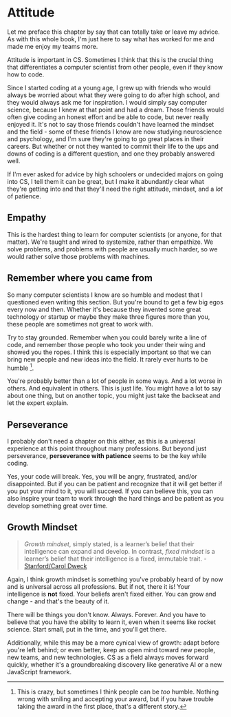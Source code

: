 # Attitude

Let me preface this chapter by say that can totally take or leave my advice.
As with this whole book, I'm just here to say what has worked for me and made
me enjoy my teams more.

Attitude is important in CS. Sometimes I think that this is the crucial thing
that differentiates a computer scientist from other people, even if they know
how to code.

Since I started coding at a young age, I grew up with friends who would always
be worried about what they were going to do after high school, and they would always
ask me for inspiration. I would simply say computer science, because I knew at that
point and had a dream. Those friends would often give coding an honest effort and
be able to code, but never really enjoyed it. It's not to say those 
friends couldn't have learned the mindset and the field - some of these friends
I know are now studying neuroscience and psychology, and I'm sure they're going to go great
places in their careers. But whether or not they wanted to commit their life to the
ups and downs of coding is a different question, and one they probably answered well. 

If I'm ever asked for advice by high schoolers or undecided majors on
going into CS, I tell them it can be great, but I make it abundantly clear what 
they're getting into and that they'll need the right attitude, mindset, and a *lot* of patience.

## Empathy

This is the hardest thing to learn for computer scientists (or anyone, for that matter).
We're taught and wired to systemize, rather than empathize. We solve problems, and
problems with people are usually much harder, so we would rather solve those problems
with machines.

<!-- Empathy Over Genius: Engineers are better at “systemizing” than empathizing, and this is inherently learned., but you can practice -->

## Remember where you came from

So many computer scientists I know are so humble and modest that I questioned even
writing this section. But you're bound to get a few big egos every now and then.
Whether it's because they invented some great technology or startup or maybe they
make three figures more than you, these people are sometimes not great to work with.

Try to stay grounded. Remember when you could barely write a line of code, and remember
those people who took you under their wing and showed you the ropes. I think this is
especially important so that we can bring new people and new ideas into the field. It
rarely ever hurts to be humble [^ref1].

You're probably better than a lot of people in some ways. And a lot worse in others.
And equivalent in others. This is just life. You might have a lot to say about one
thing, but on another topic, you might just take the backseat and let the expert explain.

## Perseverance

I probably don't need a chapter on this either, as this is a universal experience
at this point throughout many professions. But beyond just perseverance, **perseverance
with patience** seems to be the key while coding.

Yes, your code will break. Yes, you will be angry, frustrated, and/or disappointed. But
if you can be patient and recognize that it will get better if you put your mind to it,
you will succeed. If you can believe this, you can also inspire your team to work
through the hard things and be patient as you develop something great over time. 

## Growth Mindset

> *Growth mindset*, simply stated, is a learner’s belief that their intelligence can expand and develop.
In contrast, *fixed mindset* is a learner’s belief that their intelligence is a fixed, immutable trait.
\- [Stanford/Carol Dweck](https://teachingcommons.stanford.edu/teaching-guides/foundations-course-design/learning-activities/growth-mindset-and-enhanced-learning#:~:text=Growth%20mindset%2C%20simply%20stated%2C%20is,is%20a%20fixed%2C%20immutable%20trait.)

Again, I think growth mindset is something you've probably heard of by now
and is universal across all professions. But if not, there it is! Your
intelligence is **not** fixed. Your beliefs aren't fixed either. You
can grow and change - and that's the beauty of it.

There will be things you don't know. Always. Forever. And you have to
believe that you have the ability to learn it, even when it seems like
rocket science. Start small, put in the time, and you'll get there.

Additionally, while this may be a more cynical view of growth: adapt 
before you're left behind; or even better, keep an open mind
toward new people, new teams, and new technologies. CS as a field
always moves forward quickly, whether it's a groundbreaking discovery
like generative AI or a new JavaScript framework.


[^ref1]: This is crazy, but sometimes I think people can be *too* humble. Nothing
wrong with smiling and accepting your award, but if you have trouble taking the award
in the first place, that's a different story.
